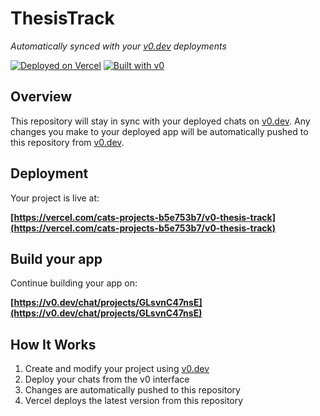 # ThesisTrack

*Automatically synced with your [v0.dev](https://v0.dev) deployments*

[![Deployed on Vercel](https://img.shields.io/badge/Deployed%20on-Vercel-black?style=for-the-badge&logo=vercel)](https://vercel.com/cats-projects-b5e753b7/v0-thesis-track)
[![Built with v0](https://img.shields.io/badge/Built%20with-v0.dev-black?style=for-the-badge)](https://v0.dev/chat/projects/GLsvnC47nsE)

## Overview

This repository will stay in sync with your deployed chats on [v0.dev](https://v0.dev).
Any changes you make to your deployed app will be automatically pushed to this repository from [v0.dev](https://v0.dev).

## Deployment

Your project is live at:

**[https://vercel.com/cats-projects-b5e753b7/v0-thesis-track](https://vercel.com/cats-projects-b5e753b7/v0-thesis-track)**

## Build your app

Continue building your app on:

**[https://v0.dev/chat/projects/GLsvnC47nsE](https://v0.dev/chat/projects/GLsvnC47nsE)**

## How It Works

1. Create and modify your project using [v0.dev](https://v0.dev)
2. Deploy your chats from the v0 interface
3. Changes are automatically pushed to this repository
4. Vercel deploys the latest version from this repository
